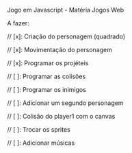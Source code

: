 Jogo em Javascript - Matéria Jogos Web

A fazer:

// [x]: Criação do personagem (quadrado)

// [x]: Movimentação do personagem

// [x]: Programar os projéteis

// [ ]: Programar as colisões

// [ ]: Programar os inimigos

// [ ]: Adicionar um segundo personagem

// [ ]: Colisão do player1 com o canvas

// [ ]: Trocar os sprites

// [ ]: Adicionar músicas